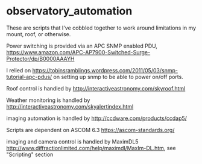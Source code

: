 # observatory_automation
These are scripts that I've cobbled together to work around limitations in my mount, roof, or otherwise.

Power switching is provided via an APC SNMP enabled PDU, https://www.amazon.com/APC-AP7900-Switched-Surge-Protector/dp/B0000AAAYH

I relied on https://tobinsramblings.wordpress.com/2011/05/03/snmp-tutorial-apc-pdus/ on setting up snmp to be able to power on/off ports. 

Roof control is handled by http://interactiveastronomy.com/skyroof.html

Weather monitoring is handled by http://interactiveastronomy.com/skyalertindex.html

imaging automation is handled by http://ccdware.com/products/ccdap5/

Scripts are dependent on ASCOM 6.3 https://ascom-standards.org/

imaging and camera control is handled by MaximDL5 http://www.diffractionlimited.com/help/maximdl/MaxIm-DL.htm, see "Scripting" section



